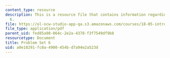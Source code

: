 ```yaml
---
content_type: resource
description: This is a resource file that contains information regarding problem set
  6.
file: https://ol-ocw-studio-app-qa.s3.amazonaws.com/courses/18-05-introduction-to-probability-and-statistics-spring-2014/a0e18291fc8a4900454bd7a94e2a523d_MIT18_05S14_ps6.pdf
file_type: application/pdf
parent_uid: fed85a98-064c-2e2a-4378-f3f7549df9b8
resourcetype: Document
title: Problem Set 6
uid: a0e18291-fc8a-4900-454b-d7a94e2a523d
---
```

